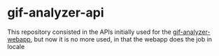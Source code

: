 # gif-analyzer-api
This repository consisted in the APIs initially used for the [gif-analyzer-webapp](https://github.com/euberdeveloper/gif-analyzer-webapp), but now it is no more used, in that the webapp does the job in locale
